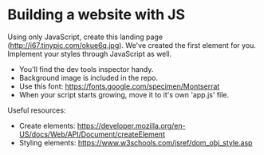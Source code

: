 # Building a website with JS

Using only JavaScript, create this landing page (http://i67.tinypic.com/okue6q.jpg). We've created the first element for you. Implement your styles through JavaScript as well.

- You'll find the dev tools inspector handy.
- Background image is included in the repo.
- Use this font: https://fonts.google.com/specimen/Montserrat
- When your script starts growing, move it to it's own 'app.js' file.

Useful resources:
- Create elements: https://developer.mozilla.org/en-US/docs/Web/API/Document/createElement
- Styling elements: https://www.w3schools.com/jsref/dom_obj_style.asp
